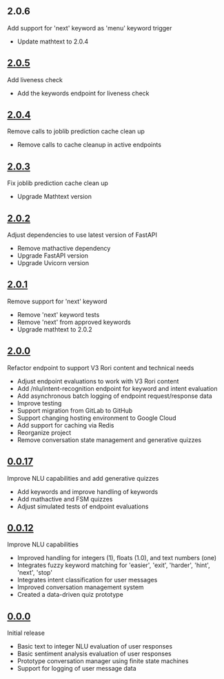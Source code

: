 ## 2.0.6
Add support for 'next' keyword as 'menu' keyword trigger
- Update mathtext to 2.0.4

## [2.0.5](https://github.com/RisingAcademies/rori-mathtext-answers/tree/2.0.5)
Add liveness check
- Add the keywords endpoint for liveness check

## [2.0.4](https://github.com/RisingAcademies/rori-mathtext-answers/tree/2.0.4)
Remove calls to joblib prediction cache clean up
- Remove calls to cache cleanup in active endpoints


## [2.0.3](https://github.com/RisingAcademies/rori-mathtext-answers/tree/2.0.3)
Fix joblib prediction cache clean up
- Upgrade Mathtext version


## [2.0.2](https://github.com/RisingAcademies/rori-mathtext-answers/tree/2.0.2)
Adjust dependencies to use latest version of FastAPI
- Remove mathactive dependency
- Upgrade FastAPI version
- Upgrade Uvicorn version


## [2.0.1](https://github.com/RisingAcademies/rori-mathtext-answers/tree/2.0.1)
Remove support for 'next' keyword
- Remove 'next' keyword tests
- Remove 'next' from approved keywords
- Upgrade mathtext to 2.0.2


## [2.0.0](https://github.com/RisingAcademies/rori-mathtext-answers/tree/2.0.0)
Refactor endpoint to support V3 Rori content and technical needs
- Adjust endpoint evaluations to work with V3 Rori content
- Add /nlu/intent-recognition endpoint for keyword and intent evaluation
- Add asynchronous batch logging of endpoint request/response data
- Improve testing
- Support migration from GitLab to GitHub
- Support changing hosting environment to Google Cloud
- Add support for caching via Redis
- Reorganize project
- Remove conversation state management and generative quizzes


## [0.0.17](https://github.com/RisingAcademies/rori-mathtext-answers/tree/0.0.17)
Improve NLU capabilities and add generative quizzes
- Add keywords and improve handling of keywords
- Add mathactive and FSM quizzes
- Adjust simulated tests of endpoint evaluations


## [0.0.12](https://github.com/RisingAcademies/rori-mathtext-answers/tree/0.0.12)

Improve NLU capabilities
- Improved handling for integers (1), floats (1.0), and text numbers (one)
- Integrates fuzzy keyword matching for 'easier', 'exit', 'harder', 'hint', 'next', 'stop'
- Integrates intent classification for user messages
- Improved conversation management system
- Created a data-driven quiz prototype


## [0.0.0](https://github.com/RisingAcademies/rori-mathtext-answers/tree/0.0.0)

Initial release
- Basic text to integer NLU evaluation of user responses
- Basic sentiment analysis evaluation of user responses
- Prototype conversation manager using finite state machines
- Support for logging of user message data
